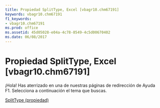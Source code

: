 ```yaml
---
title: Propiedad SplitType, Excel [vbagr10.chm67191]
keywords: vbagr10.chm67191
f1_keywords:
- vbagr10.chm67191
ms.prod: office
ms.assetid: 45d05028-e04a-4c78-8549-4c5d00670402
ms.date: 06/08/2017
---
```





# Propiedad SplitType, Excel [vbagr10.chm67191]

¡Hola! Has aterrizado en una de nuestras páginas de redirección de Ayuda F1. Selecciona a continuación el tema que buscas.


 [SplitType (propiedad)](http://msdn.microsoft.com/library/splittype-property%28Office.15%29.aspx)


